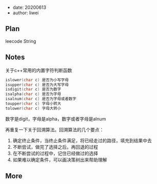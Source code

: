 - date: 20200613 
- author: liwei

## Plan

leecode String

## Notes

关于c++常用的内置字符判断函数

```c++
islower(char c) 是否为小写字母
isupper(char c) 是否为大写字母
isdigit(char c) 是否为数字
isalpha(char c) 是否为字母
isalnum(char c) 是否为字母或者数字
toupper(char c) 字母小转大
tolower(char c) 字母大转小
```

数字是digit，字母是alpha，数字或者字母是alnum

再重复一下关于回溯算法。回溯算法的几个要点：

1. 确定终止条件，当终止条件满足，将已经走过的路径，填充到结果中去
2. 不断尝试，做完了选择之后，再回退的过程
3. 在不断尝试的过程中，记住已经做过的选择
4. 如果难以确定条件，可以画决策树出来帮助理解

## More
